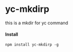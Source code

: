 yc-mkdirp
=========

this is a mkdir for yc command


#### Install

```shell
npm install yc-mkdirp -g
```
